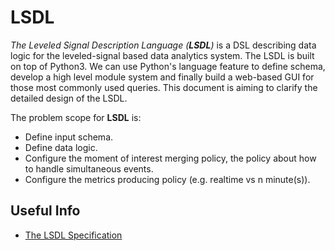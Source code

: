 # LSDL

_The Leveled Signal Description Language (__LSDL__)_ is a DSL describing data logic for the
leveled-signal based data analytics system. The LSDL is built on top of Python3. We can use Python's
language feature to define schema, develop a high level module system and finally build a web-based
GUI for those most commonly used queries. This document is aiming to clarify the detailed design of
the LSDL.

The problem scope for __LSDL__ is:

- Define input schema.
- Define data logic.
- Configure the moment of interest merging policy, the policy about how to handle simultaneous events.
- Configure the metrics producing policy (e.g. realtime vs n minute(s)).

## Useful Info

- [The LSDL Specification](https://conviva.atlassian.net/wiki/spaces/~712020f765b3b30d0e446096dbfeb73b527a21/pages/1903166610/The+LSDL+Specification)